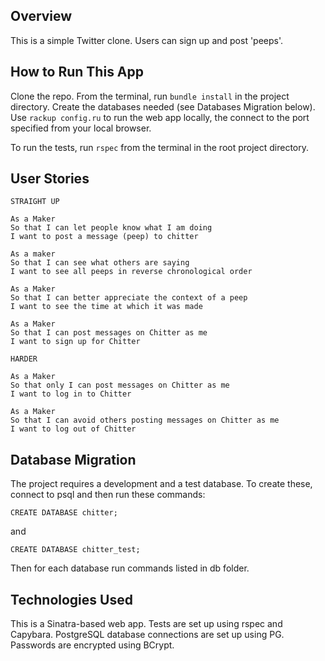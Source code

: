 ## Overview

This is a simple Twitter clone. Users can sign up and post 'peeps'.

## How to Run This App

Clone the repo. From the terminal, run ```bundle install``` in the project directory. Create the databases needed (see Databases Migration below). Use ```rackup config.ru``` to run the web app locally, the connect to the port specified from your local browser.

To run the tests, run ```rspec``` from the terminal in the root project directory.

## User Stories

```
STRAIGHT UP

As a Maker
So that I can let people know what I am doing  
I want to post a message (peep) to chitter

As a maker
So that I can see what others are saying  
I want to see all peeps in reverse chronological order

As a Maker
So that I can better appreciate the context of a peep
I want to see the time at which it was made

As a Maker
So that I can post messages on Chitter as me
I want to sign up for Chitter

HARDER

As a Maker
So that only I can post messages on Chitter as me
I want to log in to Chitter

As a Maker
So that I can avoid others posting messages on Chitter as me
I want to log out of Chitter
```

## Database Migration

The project requires a development and a test database.  To create these, connect to psql and then run these commands:
```
CREATE DATABASE chitter;
```
and
```
CREATE DATABASE chitter_test;
```
Then for each database run commands listed in db folder.


## Technologies Used

This is a Sinatra-based web app. Tests are set up using rspec and Capybara. PostgreSQL database connections are set up using PG. Passwords are encrypted using BCrypt.
